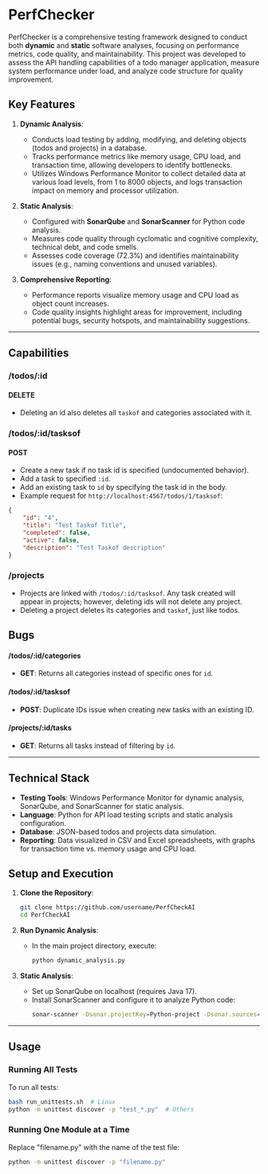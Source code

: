 
# PerfChecker

PerfChecker is a comprehensive testing framework designed to conduct both **dynamic** and **static** software analyses, focusing on performance metrics, code quality, and maintainability. This project was developed to assess the API handling capabilities of a todo manager application, measure system performance under load, and analyze code structure for quality improvement.

## Key Features
1. **Dynamic Analysis**: 
   - Conducts load testing by adding, modifying, and deleting objects (todos and projects) in a database.
   - Tracks performance metrics like memory usage, CPU load, and transaction time, allowing developers to identify bottlenecks.
   - Utilizes Windows Performance Monitor to collect detailed data at various load levels, from 1 to 8000 objects, and logs transaction impact on memory and processor utilization.

2. **Static Analysis**:
   - Configured with **SonarQube** and **SonarScanner** for Python code analysis.
   - Measures code quality through cyclomatic and cognitive complexity, technical debt, and code smells.
   - Assesses code coverage (72.3%) and identifies maintainability issues (e.g., naming conventions and unused variables).

3. **Comprehensive Reporting**:
   - Performance reports visualize memory usage and CPU load as object count increases.
   - Code quality insights highlight areas for improvement, including potential bugs, security hotspots, and maintainability suggestions.

---

## Capabilities
### /todos/:id
#### DELETE
- Deleting an id also deletes all `taskof` and categories associated with it.

### /todos/:id/tasksof
#### POST
- Create a new task if no task id is specified (undocumented behavior).
- Add a task to specified `:id`.
- Add an existing task to `id` by specifying the task id in the body.
- Example request for `http://localhost:4567/todos/1/tasksof`:

```json
{
    "id": "4",
    "title": "Test Taskof Title",
    "completed": false,
    "active": false,
    "description": "Test Taskof description"
}
```

### /projects
- Projects are linked with `/todos/:id/tasksof`. Any task created will appear in projects; however, deleting ids will not delete any project.
- Deleting a project deletes its categories and `taskof`, just like todos.


## Bugs
#### /todos/:id/categories
- **GET**: Returns all categories instead of specific ones for `id`.
  
#### /todos/:id/tasksof
- **POST**: Duplicate IDs issue when creating new tasks with an existing ID.

#### /projects/:id/tasks
- **GET**: Returns all tasks instead of filtering by `id`.

---

## Technical Stack
- **Testing Tools**: Windows Performance Monitor for dynamic analysis, SonarQube, and SonarScanner for static analysis.
- **Language**: Python for API load testing scripts and static analysis configuration.
- **Database**: JSON-based todos and projects data simulation.
- **Reporting**: Data visualized in CSV and Excel spreadsheets, with graphs for transaction time vs. memory usage and CPU load.

## Setup and Execution
1. **Clone the Repository**:
   ```bash
   git clone https://github.com/username/PerfCheckAI
   cd PerfCheckAI
   ```

2. **Run Dynamic Analysis**:
   - In the main project directory, execute:
     ```bash
     python dynamic_analysis.py
     ```

3. **Static Analysis**:
   - Set up SonarQube on localhost (requires Java 17).
   - Install SonarScanner and configure it to analyze Python code:
     ```bash
     sonar-scanner -Dsonar.projectKey=Python-project -Dsonar.sources=. -Dsonar.host.url=http://localhost:9000
     ```
---

## Usage
### Running All Tests
To run all tests:
```bash
bash run_unittests.sh  # Linux
python -m unittest discover -p "test_*.py"  # Others
```

### Running One Module at a Time
Replace "filename.py" with the name of the test file:
```bash
python -m unittest discover -p "filename.py"
```
